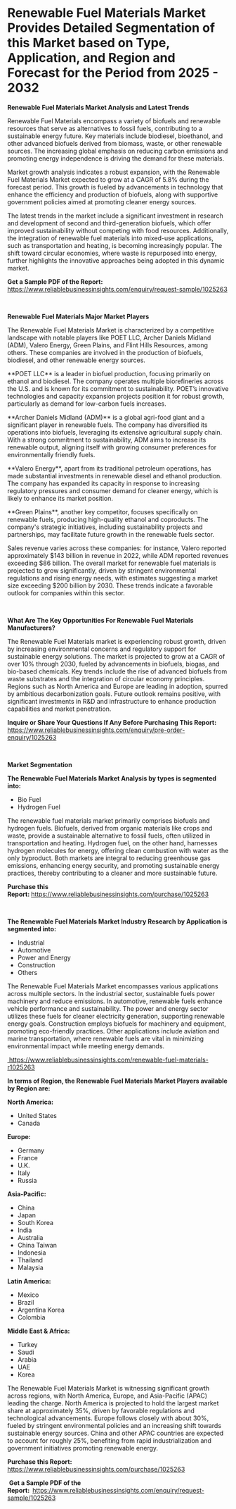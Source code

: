 <p><h1>Renewable Fuel Materials Market Provides Detailed Segmentation of this Market based on Type, Application, and Region and Forecast for the Period from 2025 - 2032</h1></p><p><strong>Renewable Fuel Materials Market Analysis and Latest Trends</strong></p>
<p><p>Renewable Fuel Materials encompass a variety of biofuels and renewable resources that serve as alternatives to fossil fuels, contributing to a sustainable energy future. Key materials include biodiesel, bioethanol, and other advanced biofuels derived from biomass, waste, or other renewable sources. The increasing global emphasis on reducing carbon emissions and promoting energy independence is driving the demand for these materials.</p><p>Market growth analysis indicates a robust expansion, with the Renewable Fuel Materials Market expected to grow at a CAGR of 5.8% during the forecast period. This growth is fueled by advancements in technology that enhance the efficiency and production of biofuels, along with supportive government policies aimed at promoting cleaner energy sources. </p><p>The latest trends in the market include a significant investment in research and development of second and third-generation biofuels, which offer improved sustainability without competing with food resources. Additionally, the integration of renewable fuel materials into mixed-use applications, such as transportation and heating, is becoming increasingly popular. The shift toward circular economies, where waste is repurposed into energy, further highlights the innovative approaches being adopted in this dynamic market.</p></p>
<p><strong>Get a Sample PDF of the Report:&nbsp;</strong> <a href="https://www.reliablebusinessinsights.com/enquiry/request-sample/1025263?utm_campaign=3509&utm_medium=2&utm_source=Github&utm_content=ia&utm_term=19042025&utm_id=renewable-fuel-materials">https://www.reliablebusinessinsights.com/enquiry/request-sample/1025263</a></p>
<p>&nbsp;</p>
<p><strong>Renewable Fuel Materials Major Market Players</strong></p>
<p><p>The Renewable Fuel Materials Market is characterized by a competitive landscape with notable players like POET LLC, Archer Daniels Midland (ADM), Valero Energy, Green Plains, and Flint Hills Resources, among others. These companies are involved in the production of biofuels, biodiesel, and other renewable energy sources.</p><p>**POET LLC** is a leader in biofuel production, focusing primarily on ethanol and biodiesel. The company operates multiple biorefineries across the U.S. and is known for its commitment to sustainability. POET’s innovative technologies and capacity expansion projects position it for robust growth, particularly as demand for low-carbon fuels increases.</p><p>**Archer Daniels Midland (ADM)** is a global agri-food giant and a significant player in renewable fuels. The company has diversified its operations into biofuels, leveraging its extensive agricultural supply chain. With a strong commitment to sustainability, ADM aims to increase its renewable output, aligning itself with growing consumer preferences for environmentally friendly fuels.</p><p>**Valero Energy**, apart from its traditional petroleum operations, has made substantial investments in renewable diesel and ethanol production. The company has expanded its capacity in response to increasing regulatory pressures and consumer demand for cleaner energy, which is likely to enhance its market position.</p><p>**Green Plains**, another key competitor, focuses specifically on renewable fuels, producing high-quality ethanol and coproducts. The company's strategic initiatives, including sustainability projects and partnerships, may facilitate future growth in the renewable fuels sector.</p><p>Sales revenue varies across these companies: for instance, Valero reported approximately $143 billion in revenue in 2022, while ADM reported revenues exceeding $86 billion. The overall market for renewable fuel materials is projected to grow significantly, driven by stringent environmental regulations and rising energy needs, with estimates suggesting a market size exceeding $200 billion by 2030. These trends indicate a favorable outlook for companies within this sector.</p></p>
<p>&nbsp;</p>
<p><strong>What Are The Key Opportunities For Renewable Fuel Materials Manufacturers?</strong></p>
<p><p>The Renewable Fuel Materials market is experiencing robust growth, driven by increasing environmental concerns and regulatory support for sustainable energy solutions. The market is projected to grow at a CAGR of over 10% through 2030, fueled by advancements in biofuels, biogas, and bio-based chemicals. Key trends include the rise of advanced biofuels from waste substrates and the integration of circular economy principles. Regions such as North America and Europe are leading in adoption, spurred by ambitious decarbonization goals. Future outlook remains positive, with significant investments in R&D and infrastructure to enhance production capabilities and market penetration.</p></p>
<p><strong>Inquire or Share Your Questions If Any Before Purchasing This Report:</strong> <a href="https://www.reliablebusinessinsights.com/enquiry/pre-order-enquiry/1025263?utm_campaign=3509&utm_medium=2&utm_source=Github&utm_content=ia&utm_term=19042025&utm_id=renewable-fuel-materials">https://www.reliablebusinessinsights.com/enquiry/pre-order-enquiry/1025263</a></p>
<p>&nbsp;</p>
<p><strong>Market Segmentation</strong></p>
<p><strong>The Renewable Fuel Materials Market Analysis by types is segmented into:</strong></p>
<p><ul><li>Bio Fuel</li><li>Hydrogen Fuel</li></ul></p>
<p><p>The renewable fuel materials market primarily comprises biofuels and hydrogen fuels. Biofuels, derived from organic materials like crops and waste, provide a sustainable alternative to fossil fuels, often utilized in transportation and heating. Hydrogen fuel, on the other hand, harnesses hydrogen molecules for energy, offering clean combustion with water as the only byproduct. Both markets are integral to reducing greenhouse gas emissions, enhancing energy security, and promoting sustainable energy practices, thereby contributing to a cleaner and more sustainable future.</p></p>
<p><strong>Purchase this Report:&nbsp;</strong><a href="https://www.reliablebusinessinsights.com/purchase/1025263?utm_campaign=3509&utm_medium=2&utm_source=Github&utm_content=ia&utm_term=19042025&utm_id=renewable-fuel-materials">https://www.reliablebusinessinsights.com/purchase/1025263</a></p>
<p>&nbsp;</p>
<p><strong>The Renewable Fuel Materials Market Industry Research by Application is segmented into:</strong></p>
<p><ul><li>Industrial</li><li>Automotive</li><li>Power and Energy</li><li>Construction</li><li>Others</li></ul></p>
<p><p>The Renewable Fuel Materials Market encompasses various applications across multiple sectors. In the industrial sector, sustainable fuels power machinery and reduce emissions. In automotive, renewable fuels enhance vehicle performance and sustainability. The power and energy sector utilizes these fuels for cleaner electricity generation, supporting renewable energy goals. Construction employs biofuels for machinery and equipment, promoting eco-friendly practices. Other applications include aviation and marine transportation, where renewable fuels are vital in minimizing environmental impact while meeting energy demands.</p></p>
<p><a href="https://www.reliablebusinessinsights.com/renewable-fuel-materials-r1025263?utm_campaign=3509&utm_medium=2&utm_source=Github&utm_content=ia&utm_term=19042025&utm_id=renewable-fuel-materials">&nbsp;https://www.reliablebusinessinsights.com/renewable-fuel-materials-r1025263</a></p>
<p><strong>In terms of Region, the Renewable Fuel Materials Market Players available by Region are:</strong></p>
<p>
    <p> <strong> North America: </strong>
        <ul>
            <li>United States</li>
            <li>Canada</li>
        </ul>
        </p> 
    <p> <strong> Europe: </strong>
        <ul>
            <li>Germany</li>
            <li>France</li>
            <li>U.K.</li>
            <li>Italy</li>
            <li>Russia</li>
        </ul>
        </p> 
    <p> <strong> Asia-Pacific: </strong>
        <ul>
            <li>China</li>
            <li>Japan</li>
            <li>South Korea</li>
            <li>India</li>
            <li>Australia</li>
            <li>China Taiwan</li>
            <li>Indonesia</li>
            <li>Thailand</li>
            <li>Malaysia</li>
        </ul>
        </p> 
    <p> <strong> Latin America: </strong>
        <ul>
            <li>Mexico</li>
            <li>Brazil</li>
            <li>Argentina Korea</li>
            <li>Colombia</li>
        </ul>
        </p> 
    <p> <strong> Middle East & Africa: </strong>
        <ul>
            <li>Turkey</li>
            <li>Saudi</li>
            <li>Arabia</li>
            <li>UAE</li>
            <li>Korea</li>
        </ul>
    </p>
    </p>
<p><p>The Renewable Fuel Materials Market is witnessing significant growth across regions, with North America, Europe, and Asia-Pacific (APAC) leading the charge. North America is projected to hold the largest market share at approximately 35%, driven by favorable regulations and technological advancements. Europe follows closely with about 30%, fueled by stringent environmental policies and an increasing shift towards sustainable energy sources. China and other APAC countries are expected to account for roughly 25%, benefiting from rapid industrialization and government initiatives promoting renewable energy.</p></p>
<p><strong>Purchase this Report: </strong><a href="https://www.reliablebusinessinsights.com/purchase/1025263?utm_campaign=3509&utm_medium=2&utm_source=Github&utm_content=ia&utm_term=19042025&utm_id=renewable-fuel-materials">https://www.reliablebusinessinsights.com/purchase/1025263</a></p>
<p>&nbsp;<strong>Get a Sample PDF of the Report:&nbsp;&nbsp;</strong><a href="https://www.reliablebusinessinsights.com/enquiry/request-sample/1025263?utm_campaign=3509&utm_medium=2&utm_source=Github&utm_content=ia&utm_term=19042025&utm_id=renewable-fuel-materials">https://www.reliablebusinessinsights.com/enquiry/request-sample/1025263</a></p>
<p><strong></strong></p>
<p><p></p><p></p><p></p></p>